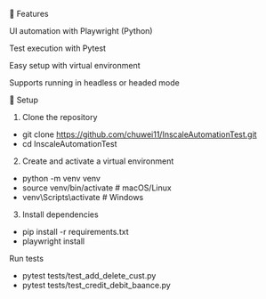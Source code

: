 🔹 Features

UI automation with Playwright (Python)

Test execution with Pytest

Easy setup with virtual environment

Supports running in headless or headed mode

🔹 Setup

1. Clone the repository

- git clone https://github.com/chuwei11/InscaleAutomationTest.git
- cd InscaleAutomationTest


2. Create and activate a virtual environment

- python -m venv venv
- source venv/bin/activate   # macOS/Linux
- venv\Scripts\activate      # Windows


3. Install dependencies

- pip install -r requirements.txt
- playwright install


Run tests
- pytest tests/test_add_delete_cust.py
- pytest tests/test_credit_debit_baance.py